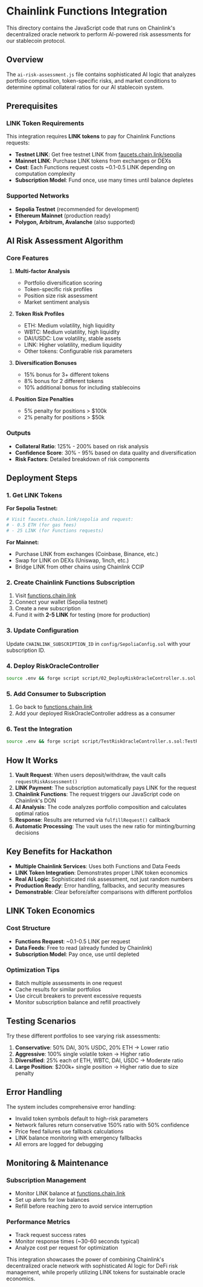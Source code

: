 # Chainlink Functions Integration

This directory contains the JavaScript code that runs on Chainlink's decentralized oracle network to perform AI-powered risk assessments for our stablecoin protocol.

## Overview

The `ai-risk-assessment.js` file contains sophisticated AI logic that analyzes portfolio composition, token-specific risks, and market conditions to determine optimal collateral ratios for our AI stablecoin system.

## Prerequisites

### LINK Token Requirements

This integration requires **LINK tokens** to pay for Chainlink Functions requests:

- **Testnet LINK**: Get free testnet LINK from [faucets.chain.link/sepolia](https://faucets.chain.link/sepolia)
- **Mainnet LINK**: Purchase LINK tokens from exchanges or DEXs
- **Cost**: Each Functions request costs ~0.1-0.5 LINK depending on computation complexity
- **Subscription Model**: Fund once, use many times until balance depletes

### Supported Networks

- **Sepolia Testnet** (recommended for development)
- **Ethereum Mainnet** (production ready)
- **Polygon, Arbitrum, Avalanche** (also supported)

## AI Risk Assessment Algorithm

### Core Features

1. **Multi-factor Analysis**

   - Portfolio diversification scoring
   - Token-specific risk profiles
   - Position size risk assessment
   - Market sentiment analysis

2. **Token Risk Profiles**

   - ETH: Medium volatility, high liquidity
   - WBTC: Medium volatility, high liquidity
   - DAI/USDC: Low volatility, stable assets
   - LINK: Higher volatility, medium liquidity
   - Other tokens: Configurable risk parameters

3. **Diversification Bonuses**

   - 15% bonus for 3+ different tokens
   - 8% bonus for 2 different tokens
   - 10% additional bonus for including stablecoins

4. **Position Size Penalties**
   - 5% penalty for positions > $100k
   - 2% penalty for positions > $50k

### Outputs

- **Collateral Ratio**: 125% - 200% based on risk analysis
- **Confidence Score**: 30% - 95% based on data quality and diversification
- **Risk Factors**: Detailed breakdown of risk components

## Deployment Steps

### 1. Get LINK Tokens

**For Sepolia Testnet:**

```bash
# Visit faucets.chain.link/sepolia and request:
# - 0.5 ETH (for gas fees)
# - 25 LINK (for Functions requests)
```

**For Mainnet:**

- Purchase LINK from exchanges (Coinbase, Binance, etc.)
- Swap for LINK on DEXs (Uniswap, 1inch, etc.)
- Bridge LINK from other chains using Chainlink CCIP

### 2. Create Chainlink Functions Subscription

1. Visit [functions.chain.link](https://functions.chain.link)
2. Connect your wallet (Sepolia testnet)
3. Create a new subscription
4. Fund it with **2-5 LINK** for testing (more for production)

### 3. Update Configuration

Update `CHAINLINK_SUBSCRIPTION_ID` in `config/SepoliaConfig.sol` with your subscription ID.

### 4. Deploy RiskOracleController

```bash
source .env && forge script script/02_DeployRiskOracleController.s.sol:DeployRiskOracleControllerScript --rpc-url $SEPOLIA_RPC_URL --broadcast --private-key $DEPLOYER_PRIVATE_KEY --etherscan-api-key $ETHERSCAN_API_KEY --verify -vvvv
```

### 5. Add Consumer to Subscription

1. Go back to [functions.chain.link](https://functions.chain.link)
2. Add your deployed RiskOracleController address as a consumer

### 6. Test the Integration

```bash
source .env && forge script script/TestRiskOracleController.s.sol:TestRiskOracleControllerScript --rpc-url $SEPOLIA_RPC_URL --broadcast --private-key $DEPLOYER_PRIVATE_KEY -vvvv
```

## How It Works

1. **Vault Request**: When users deposit/withdraw, the vault calls `requestRiskAssessment()`
2. **LINK Payment**: The subscription automatically pays LINK for the request
3. **Chainlink Functions**: The request triggers our JavaScript code on Chainlink's DON
4. **AI Analysis**: The code analyzes portfolio composition and calculates optimal ratios
5. **Response**: Results are returned via `fulfillRequest()` callback
6. **Automatic Processing**: The vault uses the new ratio for minting/burning decisions

## Key Benefits for Hackathon

- **Multiple Chainlink Services**: Uses both Functions and Data Feeds
- **LINK Token Integration**: Demonstrates proper LINK token economics
- **Real AI Logic**: Sophisticated risk assessment, not just random numbers
- **Production Ready**: Error handling, fallbacks, and security measures
- **Demonstrable**: Clear before/after comparisons with different portfolios

## LINK Token Economics

### Cost Structure

- **Functions Request**: ~0.1-0.5 LINK per request
- **Data Feeds**: Free to read (already funded by Chainlink)
- **Subscription Model**: Pay once, use until depleted

### Optimization Tips

- Batch multiple assessments in one request
- Cache results for similar portfolios
- Use circuit breakers to prevent excessive requests
- Monitor subscription balance and refill proactively

## Testing Scenarios

Try these different portfolios to see varying risk assessments:

1. **Conservative**: 50% DAI, 30% USDC, 20% ETH → Lower ratio
2. **Aggressive**: 100% single volatile token → Higher ratio
3. **Diversified**: 25% each of ETH, WBTC, DAI, USDC → Moderate ratio
4. **Large Position**: $200k+ single position → Higher ratio due to size penalty

## Error Handling

The system includes comprehensive error handling:

- Invalid token symbols default to high-risk parameters
- Network failures return conservative 150% ratio with 50% confidence
- Price feed failures use fallback calculations
- LINK balance monitoring with emergency fallbacks
- All errors are logged for debugging

## Monitoring & Maintenance

### Subscription Management

- Monitor LINK balance at [functions.chain.link](https://functions.chain.link)
- Set up alerts for low balances
- Refill before reaching zero to avoid service interruption

### Performance Metrics

- Track request success rates
- Monitor response times (~30-60 seconds typical)
- Analyze cost per request for optimization

This integration showcases the power of combining Chainlink's decentralized oracle network with sophisticated AI logic for DeFi risk management, while properly utilizing LINK tokens for sustainable oracle economics.
